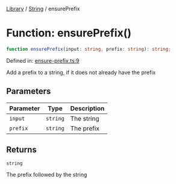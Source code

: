 <!-- markdownlint-disable -->
<!-- cspell: disable -->
[Library](../index.md) / [String](./index.md) / ensurePrefix

# Function: ensurePrefix()

```ts
function ensurePrefix(input: string, prefix: string): string;
```

Defined in: [ensure-prefix.ts:9](https://github.com/technobuddha/library/blob/main/src/ensure-prefix.ts#L9)

Add a prefix to a string, if it does not already have the prefix

## Parameters

| Parameter | Type | Description |
| ------ | ------ | ------ |
| `input` | `string` | The string |
| `prefix` | `string` | The prefix |

## Returns

`string`

The prefix followed by the string

